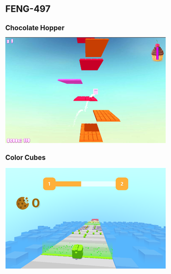 # FENG-497 #

## Chocolate Hopper ##

![Alt Text](https://github.com/AtahanEkici/FENG-497/blob/main/Chocolate_Hopper.PNG)


## Color Cubes ##

![Alt Text](https://github.com/AtahanEkici/FENG-497/blob/main/Color_Cubes.PNG)
